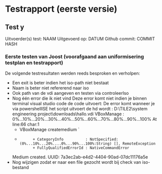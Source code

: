 # Testrapport (eerste versie)

## Test y

Uitvoerder(s) test: NAAM
Uitgevoerd op: DATUM
Github commit:  COMMIT HASH

### Eerste testen van Joost (voorafgaand aan uniformisering testplan en testrapport)

De volgende testresultaten werden reeds besproken en verholpen:

- Een exit is beter indien het iso-path niet bestaat
- Naam is beter niet refererend naar iso
- Ook path van de vdi aangeven en testen via controleerIso
- Nog één error die ik niet vind
    Deze error komt niet indien je binnen terminal visual studio code de code uitvoert:
    De error komt wanneer je via powershellISE het script uitvoert
    de hd wordt : D:\TILE2\system engineering project\downloads\hallo.vdi
    VBoxManage : 0%...10%...20%...30%...40%...50%...60%...70%...80%...90%...100%
    At line:66 char:1
    + VBoxManage createmedium `
    + ~~~~~~~~~~~~~~~~~~~~~~~~~
            + CategoryInfo          : NotSpecified: (0%...10%...20%....0%...90%...100%:String) [], RemoteException
            + FullyQualifiedErrorId : NativeCommandError

    Medium created. UUID: 7a3ec2ab-e4d2-4404-90ad-07dc11176a5e  
- Nog wijzigen zodat er naar een file gezocht wordt bij check van iso-bestand

